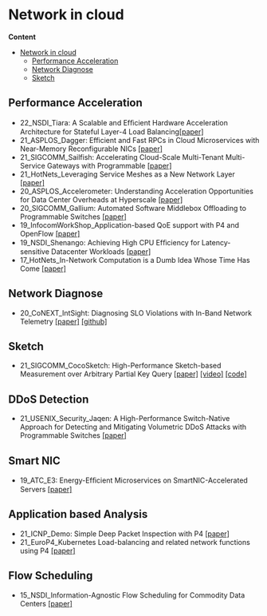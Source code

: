 # Network in cloud

**Content**
- [Network in cloud](#network-in-cloud)
  - [Performance Acceleration](#performance-acceleration)
  - [Network Diagnose](#network-diagnose)
  - [Sketch](#sketch)

## Performance Acceleration
- 22_NSDI_Tiara: A Scalable and Efﬁcient Hardware Acceleration Architecture for Stateful Layer-4 Load Balancing[[paper]](https://ising.cse.ust.hk/files/tiara_nsdi22.pdf)
- 21_ASPLOS_Dagger: Efficient and Fast RPCs in Cloud Microservices with Near-Memory Reconfigurable NICs [[paper]](https://www.csl.cornell.edu/~delimitrou/papers/2021.asplos.dagger.pdf)
- 21_SIGCOMM_Sailfish: Accelerating Cloud-Scale Multi-Tenant Multi-Service Gateways with Programmable  [[paper]](https://doi.org/10.1145/3452296.3472889)
- 21_HotNets_Leveraging Service Meshes as a New Network Layer [[paper]](https://dl.acm.org/doi/abs/10.1145/3484266.3487379)
- 20_ASPLOS_Accelerometer: Understanding Acceleration Opportunities for Data Center Overheads at Hyperscale [[paper]](https://dl.acm.org/doi/10.1145/3373376.3378450)
- 20_SIGCOMM_Gallium: Automated Software Middlebox Offloading to Programmable Switches [[paper]](https://doi.org/10.1145/3387514.3405869)
- 19_InfocomWorkShop_Application-based QoE support with P4 and OpenFlow [[paper]](https://www.chameleoncloud.org/media/filer_public/7b/b9/7bb9687f-cefc-4c14-aeed-87f5a81192f4/1570480976.pdf)
- 19_NSDI_Shenango: Achieving High CPU Efﬁciency for Latency-sensitive Datacenter Workloads [[paper]](https://www.usenix.org/conference/nsdi19/presentation/ousterhout)
- 17_HotNets_In-Network Computation is a Dumb Idea Whose Time Has Come [[paper]](https://dl.acm.org/doi/10.1145/3152434.3152461)

## Network Diagnose

- 20_CoNEXT_IntSight: Diagnosing SLO Violations with In-Band Network Telemetry [[paper]](https://dl.acm.org/doi/10.1145/3386367.3431306) [[github]](https://github.com/jonadmark/intsight-conext)

## Sketch

- 21_SIGCOMM_CocoSketch: High-Performance Sketch-based Measurement over Arbitrary Partial Key Query [[paper]](https://zaoxing.github.io/papers/2021/SIGCOMM21-CocoSketch.pdf) [[video]](https://yangtonghome.github.io/uploads/video/CoCo.mp4) [[code]](https://github.com/yindazhang/CocoSketch)

## DDoS Detection

- 21_USENIX_Security_Jaqen: A High-Performance Switch-Native Approach for Detecting and Mitigating Volumetric DDoS Attacks with Programmable Switches [[paper]](https://www.usenix.org/conference/usenixsecurity21/presentation/liu-zaoxing)

## Smart NIC

- 19_ATC_E3: Energy-Efﬁcient Microservices on SmartNIC-Accelerated Servers [[paper]](https://homes.cs.washington.edu/~arvind/papers/e3-smartic.pdf)

## Application based Analysis

- 21_ICNP_Demo: Simple Deep Packet Inspection with P4 [[paper]](https://icnp21.cs.ucr.edu/slides/icnp21slides-paper39.pdf)
- 21_EuroP4_Kubernetes Load-balancing and related network functions using P4 [[paper]](https://doi.org/10.1145/3493425.3502768)

## Flow Scheduling

- 15_NSDI_Information-Agnostic Flow Scheduling for Commodity Data Centers [[paper]](https://www.usenix.org/conference/nsdi15/technical-sessions/presentation/bai)
